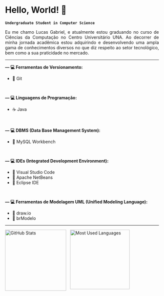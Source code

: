 # Hello, World! 👋

**`Undergraduate Student in Computer Science`**

<p align="justify">
  Eu me chamo Lucas Gabriel, e atualmente estou graduando no curso de Ciências da Computação no Centro Universitário UNA. Ao decorrer de minha jornada acadêmica estou adquirindo e desenvolvendo uma ampla gama de conhecimentos diversos no que diz respeito ao setor tecnológico, bem como a sua praticidade no mercado.
</p>

---

**— 💻 Ferramentas de Versionamento:**
- 🔸 Git

<br>

**— 💻 Linguagens de Programação:**
- ☕ Java

<br>

**— 💻 DBMS (Data Base Management System):**
- 🐬 MySQL Workbench

<br>

**— 💻 IDEs (Integrated Development Environment):**
- 🔹 Visual Studio Code
- 🔹 Apache NetBeans
- 🔹 Eclipse IDE

<br>

**— 💻 Ferramentas de Modelagem UML (Unified Modeling Language):**
- 🔹 draw.io
- 🔹 brModelo

---

  <img 
    align="left" 
    alt="GitHub Stats" 
    height="200" 
    style="padding-right: 10px;" 
    src="https://github-readme-stats.vercel.app/api?username=LuuGab&show_icons=true&theme=holi&include_all_commits=true&locale=pt-br&rank_icon=github" 
  />

  <img 
    src="https://github-readme-stats.vercel.app/api/top-langs/?username=LuuGab&layout=donut&theme=holi&locale=en&hide_progress=false" 
    alt="Most Used Languages"
    height="195"
  />
